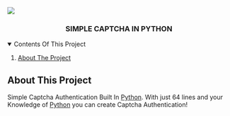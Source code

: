 [![](https://img.shields.io/badge/Powered%20By-Python-brightgreen)](https://python.org)

<h3 align="center">SIMPLE CAPTCHA IN PYTHON</h3>

<details open="open">
  <summary>Contents Of This Project</summary>
  <ol>
    <li>
      <a href="#about-the-project">About The Project</a>
      <ul>
  </ol>
</details>

## About This Project

Simple Captcha Authentication Built In [Python](https://www.python.org/). With just 64 lines and your Knowledge of [Python](https://www.python.org/) you can create Captcha Authentication!
